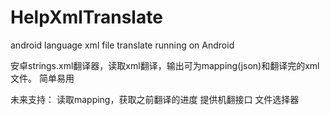# HelpXmlTranslate
android language xml file translate running on Android


安卓strings.xml翻译器，读取xml翻译，输出可为mapping(json)和翻译完的xml文件。
简单易用


未来支持：
读取mapping，获取之前翻译的进度
提供机翻接口
文件选择器
